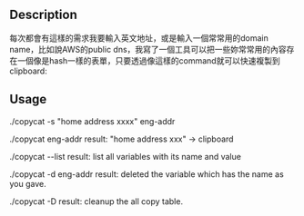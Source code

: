 ## Description
每次都會有這樣的需求我要輸入英文地址，或是輸入一個常常用的domain name，比如說AWS的public dns，我寫了一個工具可以把一些妳常常用的內容存在一個像是hash一樣的表單，只要透過像這樣的command就可以快速複製到clipboard:


## Usage
./copycat -s "home address xxxx" eng-addr

./copycat eng-addr
result: "home address xxx" -> clipboard

./copycat --list
result:
list all variables with its name and value

./copycat -d eng-addr
result:
deleted the variable which has the name as you gave.

./copycat -D
result:
cleanup the all copy table.
